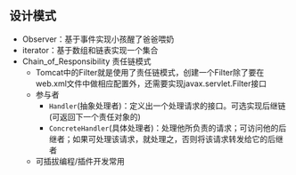 ## 设计模式

- Observer：基于事件实现小孩醒了爸爸喂奶
- iterator：基于数组和链表实现一个集合
- Chain_of_Responsibility 责任链模式
    - Tomcat中的Filter就是使用了责任链模式，创建一个Filter除了要在web.xml文件中做相应配置外，还需要实现javax.servlet.Filter接口
    - 参与者
        - `Handler`(抽象处理者)：定义出一个处理请求的接口。可选实现后继链(可返回下一个责任对象的)
        - `ConcreteHandler`(具体处理者)：处理他所负责的请求；可访问他的后继者；如果可处理该请求，就处理之，否则将该请求转发给它的后继者
    - 可插拔编程/插件开发常用


